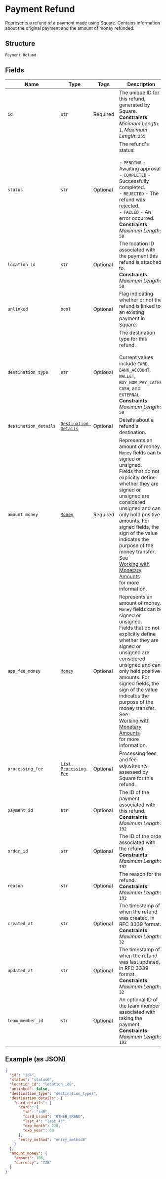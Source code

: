 
# Payment Refund

Represents a refund of a payment made using Square. Contains information about
the original payment and the amount of money refunded.

## Structure

`Payment Refund`

## Fields

| Name | Type | Tags | Description |
|  --- | --- | --- | --- |
| `id` | `str` | Required | The unique ID for this refund, generated by Square.<br>**Constraints**: *Minimum Length*: `1`, *Maximum Length*: `255` |
| `status` | `str` | Optional | The refund's status:<br><br>- `PENDING` - Awaiting approval.<br>- `COMPLETED` - Successfully completed.<br>- `REJECTED` - The refund was rejected.<br>- `FAILED` - An error occurred.<br>**Constraints**: *Maximum Length*: `50` |
| `location_id` | `str` | Optional | The location ID associated with the payment this refund is attached to.<br>**Constraints**: *Maximum Length*: `50` |
| `unlinked` | `bool` | Optional | Flag indicating whether or not the refund is linked to an existing payment in Square. |
| `destination_type` | `str` | Optional | The destination type for this refund.<br><br>Current values include `CARD`, `BANK_ACCOUNT`, `WALLET`, `BUY_NOW_PAY_LATER`, `CASH`, and<br>`EXTERNAL`.<br>**Constraints**: *Maximum Length*: `50` |
| `destination_details` | [`Destination Details`](../../doc/models/destination-details.md) | Optional | Details about a refund's destination. |
| `amount_money` | [`Money`](../../doc/models/money.md) | Required | Represents an amount of money. `Money` fields can be signed or unsigned.<br>Fields that do not explicitly define whether they are signed or unsigned are<br>considered unsigned and can only hold positive amounts. For signed fields, the<br>sign of the value indicates the purpose of the money transfer. See<br>[Working with Monetary Amounts](https://developer.squareup.com/docs/build-basics/working-with-monetary-amounts)<br>for more information. |
| `app_fee_money` | [`Money`](../../doc/models/money.md) | Optional | Represents an amount of money. `Money` fields can be signed or unsigned.<br>Fields that do not explicitly define whether they are signed or unsigned are<br>considered unsigned and can only hold positive amounts. For signed fields, the<br>sign of the value indicates the purpose of the money transfer. See<br>[Working with Monetary Amounts](https://developer.squareup.com/docs/build-basics/working-with-monetary-amounts)<br>for more information. |
| `processing_fee` | [`List Processing Fee`](../../doc/models/processing-fee.md) | Optional | Processing fees and fee adjustments assessed by Square for this refund. |
| `payment_id` | `str` | Optional | The ID of the payment associated with this refund.<br>**Constraints**: *Maximum Length*: `192` |
| `order_id` | `str` | Optional | The ID of the order associated with the refund.<br>**Constraints**: *Maximum Length*: `192` |
| `reason` | `str` | Optional | The reason for the refund.<br>**Constraints**: *Maximum Length*: `192` |
| `created_at` | `str` | Optional | The timestamp of when the refund was created, in RFC 3339 format.<br>**Constraints**: *Maximum Length*: `32` |
| `updated_at` | `str` | Optional | The timestamp of when the refund was last updated, in RFC 3339 format.<br>**Constraints**: *Maximum Length*: `32` |
| `team_member_id` | `str` | Optional | An optional ID of the team member associated with taking the payment.<br>**Constraints**: *Maximum Length*: `192` |

## Example (as JSON)

```json
{
  "id": "id4",
  "status": "status6",
  "location_id": "location_id8",
  "unlinked": false,
  "destination_type": "destination_type8",
  "destination_details": {
    "card_details": {
      "card": {
        "id": "id6",
        "card_brand": "OTHER_BRAND",
        "last_4": "last_48",
        "exp_month": 228,
        "exp_year": 68
      },
      "entry_method": "entry_method8"
    }
  },
  "amount_money": {
    "amount": 186,
    "currency": "TZS"
  }
}
```

